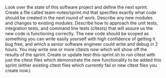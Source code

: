 Look over the state of this software project and define the next sprint. Create a file called team-notes/sprint.md that specifies exactly what code should be created in the next round of work. Describe any new modules and changes to existing modules. Describe how to approach the unit tests, integration tests, and command line tests (cltests) that will assure us the new code is functioning correctly. The new code should be scoped as  something you can write easily yourself with high confidence of getting it bug free, and which a senior software engineer could write and debug in 2 hours. You may write one or more cltests now which will show off the results of the sprint. Create or update test-this-sprint.sh to run cltest with just the cltest files which demonstrate the new functionality to be added this sprint (either existing cltest files which currently fail or new cltest files you create now.)
